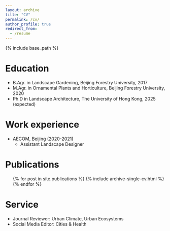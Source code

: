 ```yaml
---
layout: archive
title: "CV"
permalink: /cv/
author_profile: true
redirect_from:
  - /resume
---
```


{% include base_path %}

Education
======
* B.Agr. in Landscape Gardening, Beijing Forestry University, 2017
* M.Agr. in Ornamental Plants and Horticulture, Beijing Forestry University, 2020
* Ph.D in Landscape Architecture, The University of Hong Kong, 2025 (expected)

Work experience
======
* AECOM, Beijing (2020-2021)
  * Assistant Landscape Designer

Publications
======
  <ul>{% for post in site.publications %}
    {% include archive-single-cv.html %}
  {% endfor %}</ul>
  
  
Service
======
* Journal Reviewer: Urban Climate, Urban Ecosystems
* Social Media Editor: Cities & Health